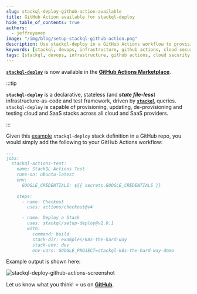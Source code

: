```yaml
---
slug: stackql-deploy-github-action-available
title: GitHub Action available for stackql-deploy
hide_table_of_contents: true
authors:	
  - jeffreyaven
image: "/img/blog/setup-stackql-github-action.png"
description: Use stackql-deploy in a GitHub Actions workflow to provision, update and test infrastructure.
keywords: [stackql, devops, infrastructure, github actions, cloud security, CI/CD, iac, infrastructure-as-code, dbt]
tags: [stackql, devops, infrastructure, github actions, cloud security, CI/CD, iac, infrastructure-as-code, dbt]
---
```


[__`stackql-deploy`__](https://pypi.org/project/stackql-deploy/) is now available in the [__GitHub Actions Marketplace__](https://github.com/marketplace/actions/stackql-deploy).  

:::tip

__`stackql-deploy`__ is a declarative, stateless (and __*state file-less*__) infrastructure-as-code and test framework, driven by [__`stackql`__](https://github.com/stackql/stackql) queries.  `stackql-deploy` is capable of provisioning, updating, de-provisioning and testing cloud and SaaS stacks across all cloud and SaaS providers.

:::

Given this [example](https://github.com/stackql/stackql-deploy-action/tree/main/examples/k8s-the-hard-way) `stackql-deploy` stack definition in a GitHub repo, you would simply add the following to your GitHub Actions workflow:

```yaml
...
jobs:
  stackql-actions-test:
    name: StackQL Actions Test
    runs-on: ubuntu-latest
    env:
      GOOGLE_CREDENTIALS: ${{ secrets.GOOGLE_CREDENTIALS }}
    
    steps:
      - name: Checkout
        uses: actions/checkout@v4

      - name: Deploy a Stack
        uses: stackql/setup-deploy@v1.0.1
        with:
          command: build
          stack-dir: examples/k8s-the-hard-way
          stack-env: dev
          env-vars: GOOGLE_PROJECT=stackql-k8s-the-hard-way-demo
```

Example output is shown here:

![stackql-deploy-github-actions-screenshot](/img/blog/stackql-deploy-github-actions-screenshot.png)

Let us know what you think! ⭐ us on [__GitHub__](https://github.com/stackql/stackql).
